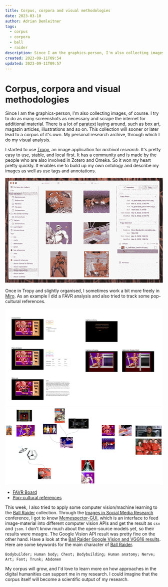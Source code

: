 ```yaml
---
title: Corpus, corpora and visual methodologies
date: 2023-03-10
author: Adrian Demleitner
tags:
  - corpus
  - corpora
  - ball
  - raider
description: Since I am the graphics-person, I'm also collecting images, of course. I try to do as many screenshots as necessary and scrape the internet for additional material.
created: 2023-09-11T09:54
updated: 2023-09-11T09:57
---
```

# Corpus, corpora and visual methodologies
Since I am the graphics-person, I'm also collecting images, of course. I try to do as many screenshots as necessary and scrape the internet for additional material. There is a lot of [paratext](notes/Paratext.md) laying around, such as box art, magazin articles, illustrations and so on. This collection will sooner or later lead to a corpus of it's own. My personal research archive, through which I do my visual analysis.

I started to use [Tropy](https://www.tropy.org/), an image application for *archival research*. It's pretty easy to use, stable, and local first. It has a community and is made by the people who are also involved in Zotero and Omeka. So it won my heart pretty quickly. It enables me to build up my own ontology and describe my images as well as use tags and annotations. 

![](assets/Screenshot%202023-03-10%20at%2014.23.10.png)

Once in Tropy and slightly organised, I sometimes work a bit more freely in [Miro](https://miro.com/). As an example I did a FAVR analysis and also tried to track some pop-cultural references.

![FAVR Analysis](assets/Ball%20Raider%20-%20FAVR.jpg)
![Pop-cultural references in Ball Raider](assets/Ball%20Raider%20-%20Reference%20Mapping.jpg)

- [FAVR Board](https://miro.com/app/board/uXjVPl_idwo=/?share_link_id=803680638865)
- [Pop-cultural references](https://miro.com/app/board/uXjVPl1g45g=/?share_link_id=836116968145)

This week, I also tried to apply some computer vision/machine learning to the [Ball Raider](games/Ball%20Raider.md) collection. Through the [Images in Social Media Research](journal/2023-02-11.md) conference, I got to know [Memespector-GUI](https://github.com/jason-chao/memespector-gui), which is an interface to feed image-material into different computer vision APIs and get the result as `csv` and `json`. I don't know much about the open-source models yet, so their results were meagre. The Google Vision API result was pretty fine on the other hand. Have a look at the [Ball Raider Google Vision and VGG16 results](assets/cv-apis-20230310_141235.csv). Here are some keywords for the main character of [Ball Raider](games/Ball%20Raider.md).

```
Bodybuilder; Human body; Chest; Bodybuilding; Human anatomy; Nerve; Art; Font; Trunk; Abdomen
```

My corpus will grow, and I'd love to learn more on how approaches in the digital humanities can support me in my research. I could imagine that the corpus itself will become a scientific output of my research.
